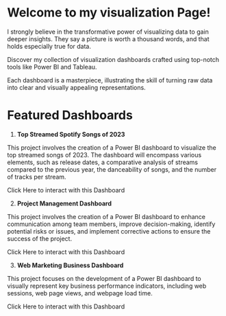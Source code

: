# Welcome to my visualization Page!

I strongly believe in the transformative power of visualizing data to gain deeper insights. They say a picture is worth a thousand words, and that holds especially true for data.

Discover my collection of visualization dashboards crafted using top-notch tools like Power BI and Tableau.

Each dashboard is a masterpiece, illustrating the skill of turning raw data into clear and visually appealing representations.

# Featured Dashboards

1. **Top Streamed Spotify Songs of 2023**

This project involves the creation of a Power BI dashboard to visualize the top streamed songs of 2023. The dashboard will encompass various elements, such as release dates, a comparative analysis of streams compared to the previous year, the danceability of songs, and the number of tracks per stream.

Click Here to interact with this Dashboard

2. **Project Management Dashboard**

This project involves the creation of a Power BI dashboard to enhance communication among team members, improve decision-making, identify potential risks or issues, and implement corrective actions to ensure the success of the project.

Click Here to interact with this Dashboard

3. **Web Marketing Business Dashboard**

This project focuses on the development of a Power BI dashboard to visually represent key business performance indicators, including web sessions, web page views, and webpage load time.

Click Here to interact with this Dashboard


